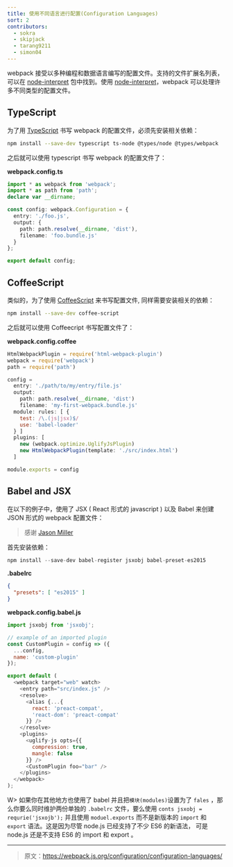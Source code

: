 ```yaml
---
title: 使用不同语言进行配置(Configuration Languages)
sort: 2
contributors:
  - sokra
  - skipjack
  - tarang9211
  - simon04
---
```


webpack 接受以多种编程和数据语言编写的配置文件。支持的文件扩展名列表，可以在 [node-interpret](https://github.com/js-cli/js-interpret) 包中找到。使用 [node-interpret](https://github.com/js-cli/js-interpret)，webpack 可以处理许多不同类型的配置文件。


## TypeScript

为了用 [TypeScript](http://www.typescriptlang.org/) 书写 webpack 的配置文件，必须先安装相关依赖：

``` bash
npm install --save-dev typescript ts-node @types/node @types/webpack
```

之后就可以使用 typescript 书写 webpack 的配置文件了：

__webpack.config.ts__

```typescript
import * as webpack from 'webpack';
import * as path from 'path';
declare var __dirname;

const config: webpack.Configuration = {
  entry: './foo.js',
  output: {
    path: path.resolve(__dirname, 'dist'),
    filename: 'foo.bundle.js'
  }
};

export default config;
```


## CoffeeScript

类似的，为了使用 [CoffeeScript](http://coffeescript.org/) 来书写配置文件, 同样需要安装相关的依赖：

``` bash
npm install --save-dev coffee-script
```

之后就可以使用 Coffeecript 书写配置文件了：

__webpack.config.coffee__

```javascript
HtmlWebpackPlugin = require('html-webpack-plugin')
webpack = require('webpack')
path = require('path')

config =
  entry: './path/to/my/entry/file.js'
  output:
    path: path.resolve(__dirname, 'dist')
    filename: 'my-first-webpack.bundle.js'
  module: rules: [ {
    test: /\.(js|jsx)$/
    use: 'babel-loader'
  } ]
  plugins: [
    new (webpack.optimize.UglifyJsPlugin)
    new HtmlWebpackPlugin(template: './src/index.html')
  ]

module.exports = config
```


## Babel and JSX

在以下的例子中，使用了 JSX ( React 形式的 javascript ) 以及 Babel 来创建 JSON 形式的 webpack 配置文件：

> 感谢 [Jason Miller](https://twitter.com/_developit/status/769583291666169862)

首先安装依赖：

``` js
npm install --save-dev babel-register jsxobj babel-preset-es2015
```

__.babelrc__

``` json
{
  "presets": [ "es2015" ]
}
```

__webpack.config.babel.js__

``` js
import jsxobj from 'jsxobj';

// example of an imported plugin
const CustomPlugin = config => ({
  ...config,
  name: 'custom-plugin'
});

export default (
  <webpack target="web" watch>
    <entry path="src/index.js" />
    <resolve>
      <alias {...{
        react: 'preact-compat',
        'react-dom': 'preact-compat'
      }} />
    </resolve>
    <plugins>
      <uglify-js opts={{
        compression: true,
        mangle: false
      }} />
      <CustomPlugin foo="bar" />
    </plugins>
  </webpack>
);
```

W> 如果你在其他地方也使用了 babel 并且把`模块(modules)`设置为了 `fales` ，那么你要么同时维护两份单独的 `.babelrc` 文件，要么使用 `conts jsxobj = requrie('jsxojb');` 并且使用 `moduel.exports` 而不是新版本的 `import` 和 `export` 语法。这是因为尽管 node.js 已经支持了不少 ES6 的新语法， 可是 node.js 还是不支持 ES6 的 import 和 export 。

***

> 原文：https://webpack.js.org/configuration/configuration-languages/
